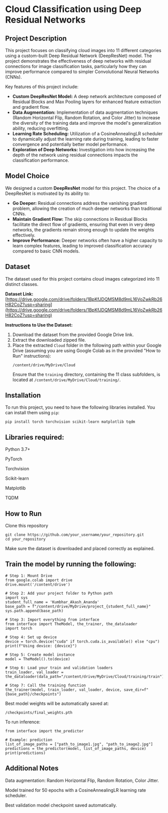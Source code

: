 
# Cloud Classification using Deep Residual Networks

## Project Description

This project focuses on classifying cloud images into 11 different categories using a custom-built Deep Residual Network (DeepResNet) model. The project demonstrates the effectiveness of deep networks with residual connections for image classification tasks, particularly how they can improve performance compared to simpler Convolutional Neural Networks (CNNs).

Key features of this project include:

* **Custom DeepResNet Model:** A deep network architecture composed of Residual Blocks and Max Pooling layers for enhanced feature extraction and gradient flow.
* **Data Augmentation:** Implementation of data augmentation techniques (Random Horizontal Flip, Random Rotation, and Color Jitter) to increase the diversity of the training data and improve the model's generalization ability, reducing overfitting.
* **Learning Rate Scheduling:** Utilization of a CosineAnnealingLR scheduler to dynamically adjust the learning rate during training, leading to faster convergence and potentially better model performance.
* **Exploration of Deep Networks:** Investigation into how increasing the depth of the network using residual connections impacts the classification performance.

## Model Choice

We designed a custom **DeepResNet** model for this project. The choice of a DeepResNet is motivated by its ability to:

* **Go Deeper:** Residual connections address the vanishing gradient problem, allowing the creation of much deeper networks than traditional CNNs.
* **Maintain Gradient Flow:** The skip connections in Residual Blocks facilitate the direct flow of gradients, ensuring that even in very deep networks, the gradients remain strong enough to update the weights effectively.
* **Improve Performance:** Deeper networks often have a higher capacity to learn complex features, leading to improved classification accuracy compared to basic CNN models.

## Dataset

The dataset used for this project contains cloud images categorized into 11 distinct classes.

**Dataset Link:** [https://drive.google.com/drive/folders/1BpKfJDQMSM8d9mL16VoZwkRb26H82CoZ?usp=sharing](https://drive.google.com/drive/folders/1BpKfJDQMSM8d9mL16VoZwkRb26H82CoZ?usp=sharing)

**Instructions to Use the Dataset:**

1.  Download the dataset from the provided Google Drive link.
2.  Extract the downloaded zipped file.
3.  Place the extracted `Cloud` folder in the following path within your Google Drive (assuming you are using Google Colab as in the provided "How to Run" instructions):
    ```
    /content/drive/MyDrive/Cloud
    ```
    Ensure that the `training` directory, containing the 11 class subfolders, is located at `/content/drive/MyDrive/Cloud/training/`.

## Installation

To run this project, you need to have the following libraries installed. You can install them using `pip`:

```
pip install torch torchvision scikit-learn matplotlib tqdm
````
## Libraries required:

Python 3.7+

PyTorch

Torchvision

Scikit-learn

Matplotlib

TQDM

## How to Run
Clone this repository
```
git clone https://github.com/your_username/your_repository.git
cd your_repository
```

Make sure the dataset is downloaded and placed correctly as explained.

## Train the model by running the following:

```
# Step 1: Mount Drive
from google.colab import drive
drive.mount('/content/drive')

# Step 2: Add your project folder to Python path
import sys
student_full_name = 'Kumbhar_Akash_Ananda'
base_path = f"/content/drive/MyDrive/project_{student_full_name}"
sys.path.append(base_path)

# Step 3: Import everything from interface
from interface import TheModel, the_trainer, the_dataloader
import torch

# Step 4: Set up device
device = torch.device("cuda" if torch.cuda.is_available() else "cpu")
print(f"Using device: {device}")

# Step 5: Create model instance
model = TheModel().to(device)

# Step 6: Load your train and validation loaders
train_loader, val_loader = the_dataloader(data_path="/content/drive/MyDrive/Cloud/training/train")

# Step 7: Call the training function
the_trainer(model, train_loader, val_loader, device, save_dir=f"{base_path}/checkpoints")
```

Best model weights will be automatically saved at:
```
/checkpoints/final_weights.pth

```

To run inference:
```
from interface import the_predictor

# Example: prediction
list_of_image_paths = ["path_to_image1.jpg", "path_to_image2.jpg"]
predictions = the_predictor(model, list_of_image_paths, device)
print(predictions)
```

## Additional Notes

Data augmentation: Random Horizontal Flip, Random Rotation, Color Jitter.

Model trained for 50 epochs with a CosineAnnealingLR learning rate scheduler.

Best validation model checkpoint saved automatically.


